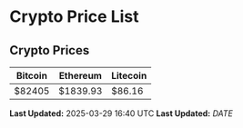 # Crypto Price List

## Crypto Prices
| Bitcoin | Ethereum | Litecoin |
| ------- | -------- | -------- |
| $82405 | $1839.93 | $86.16 |
**Last Updated:** 2025-03-29 16:40 UTC
**Last Updated:** $DATE$
